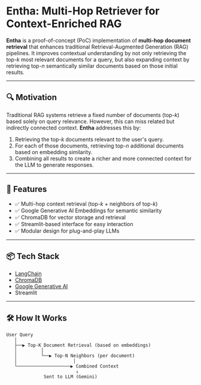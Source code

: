 # Entha: Multi-Hop Retriever for Context-Enriched RAG

**Entha** is a proof-of-concept (PoC) implementation of  **multi-hop document retrieval** that enhances traditional Retrieval-Augmented Generation (RAG) pipelines. It improves contextual understanding by not only retrieving the top-*k* most relevant documents for a query, but also expanding context by retrieving top-*n* semantically similar documents based on those initial results.

---

## 🔍 Motivation

Traditional RAG systems retrieve a fixed number of documents (top-*k*) based solely on query relevance. However, this can miss related but indirectly connected context. **Entha** addresses this by:

1. Retrieving the top-*k* documents relevant to the user's query.
2. For each of those documents, retrieving top-*n* additional documents based on embedding similarity.
3. Combining all results to create a richer and more connected context for the LLM to generate responses.

---

## 🚀 Features

- ✅ Multi-hop context retrieval (top-*k* + neighbors of top-*k*)
- ✅ Google Generative AI Embeddings for semantic similarity
- ✅ ChromaDB for vector storage and retrieval
- ✅ Streamlit-based interface for easy interaction
- ✅ Modular design for plug-and-play LLMs

---

## 📦 Tech Stack

- [LangChain](https://github.com/langchain-ai/langchain)
- [ChromaDB](https://www.trychroma.com/)
- [Google Generative AI](https://ai.google.dev/)
- Streamlit

---

## 🛠 How It Works

```text
User Query
   │
   ├──▶ Top-K Document Retrieval (based on embeddings)
   │         │
   │         └──▶ Top-N Neighbors (per document)
   │                     │
   └────────────────────▶ Combined Context
                          ↓
              Sent to LLM (Gemini)
